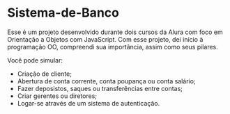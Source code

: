 # Sistema-de-Banco
Esse é um projeto desenvolvido durante dois cursos da Alura com foco em Orientação a Objetos com JavaScript.
Com esse projeto, dei início à programação OO, compreendi sua importância, assim como seus pilares.

Você pode simular:
- Criação de cliente;
- Abertura de conta corrente, conta poupança ou conta salário;
- Fazer deposistos, saques ou transferências entre contas;
- Criar gerentes ou diretores;
- Logar-se através de um sistema de autenticação.
